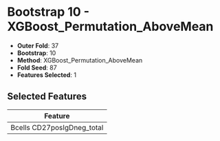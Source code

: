 # Bootstrap 10 - XGBoost_Permutation_AboveMean

- **Outer Fold**: 37
- **Bootstrap**: 10
- **Method**: XGBoost_Permutation_AboveMean
- **Fold Seed**: 87
- **Features Selected**: 1

## Selected Features

| Feature |
|---------|
| Bcells CD27posIgDneg_total |

